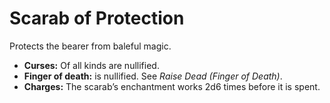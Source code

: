 # Scarab of Protection

Protects the bearer from baleful magic.

- **Curses:** Of all kinds are nullified.
- **Finger of death:** is nullified. See *Raise Dead (Finger of Death)*.
- **Charges:** The scarab’s enchantment works 2d6 times before it is spent.
